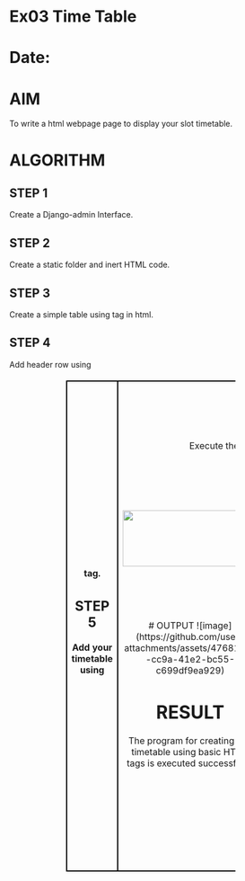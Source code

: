# Ex03 Time Table
# Date:
# AIM
To write a html webpage page to display your slot timetable.

# ALGORITHM
## STEP 1
Create a Django-admin Interface.

## STEP 2
Create a static folder and inert HTML code.

## STEP 3
Create a simple table using <table> tag in html.

## STEP 4
Add header row using <th> tag.

## STEP 5
Add your timetable using <td> tag.

## STEP 6
Execute the program using runserver command.

# PROGRAM
<!DOCTYPE html>
<html lang="en">
<head>
    <meta charset="UTF-8">
    <meta name="viewport" content="width=device-width, initial-scale=1.0">
    <title>24010127</title>
    <link rel="icon" href="C:\Users\ravip\OneDrive\Desktop\HTML\TIMETABLE\download.jpg">
    <style>
        table {
            width: 60%;
            border-collapse: collapse;
            margin: 20px auto;
        }
        th, td {
            border: 2px solid black;
            text-align: center;
        }
        th {
            background-color:rgba(87, 186, 181, 0);
            height: 40px;
        }
        td {
            background-color: rgba(87, 186, 181, 0);
        }
        body{
            background-image: url(brown-wallpaper-with-retro-watch-design_1308-18196.jpg);
            background-size: cover;
            background-repeat: no-repeat;
            background-position: center;
        }
        span{
            writing-mode: vertical-lr;
            text-orientation: upright;
        }
    </style>
</head>
<body>
    <div style="display: flex;justify-content:right;" >
    <img src="WEB_LOGO-01.png" alt="TimeTable" width="600" height="100px">
</div>
    <h2 style="text-align: center;"><marquee>🕔🗒TIMETABLE - RAVIPRASATH K [24010127]🗒🕔</marquee></h1>
    <table align="right">
        <tr>
            <th>Days</th>
            <th>8AM to 10AM</th>
            <th>10Am to 12pm</th>
            <th>12PM to 1PM</th>
            <th>1PM to 3PM</th>
            <th>3PM to 5PM</th>
        </tr>
        <tr>
            <th>MONDAY</th>
            <TD>-</TD>
            <TD>19AI403</TD>
            <TD rowspan="6"><span>LUNCH</span></TD>
            <TD>19AI414</TD>
            <TD>-</TD>
        </tr>
        <TR>
            <TH>TUESDAY</TH>
            <TD>-</TD>
            <TD>SH3214</TD>
            <TD>19AI304</TD>
            <TD>-</TD>
        </TR>
        <TR>
            <TH>WEDNESDAY</TH>
            <TD>-</TD>
            <TD>19EY708</TD>
            <TD>-</TD>
            <TD>19CY205</TD>
        </TR>
        <TR>
            <TH>THURSDAY</TH>
            <TD>-</TD>
            <TD>19AI304</TD>
            <TD>19AI403</TD>
            <TD>19CY205</TD>
        </TR>
        <TR>
            <TH>FRIDAY</TH>
            <TD>-</TD>
            <TD>19AI414</TD>
            <TD>SH7801</TD>
            <TD>-</TD>
        </TR>
        <TR>
            <TH>SATURDAY</TH>
            <TD>-</TD>
            <TD>19AI414</TD>
            <TD>SH3214</TD>
            <TD>-</TD>
        </TR>
</table>
<table align="right" style="height: 50px;">
    <tr>
        <th>SUBJECT CODE</th>
        <th>NAME OF THE SUBJECT</th>
    </tr>
    <tr>
        <td>19AI403</td>
        <td>Introduction of Data Science</td>
    </tr>
    <tr>
        <td>19AI414</td>
        <td>Fundamentals of Web Application Development</td>
    </tr>
    <tr>
        <td>19AI304</td>
        <td>Fundamentals of C Programming</td>
    </tr>
    <tr>
        <td>SH3214</td>
        <td>Physics for Quantum Computing</td>
    </tr>
    <tr>
        <td>SH7801</td>
        <td>Human Values and Professional Ethics</td>
    </tr>
    <tr>
        <td>19EY708</td>
        <td>Career Development</td>
    </tr>
    <tr>
        <td>19CY205</td>
        <td>Principles of Chemistry in Engineering</td>
    </tr>
</table>
    </body>
</html>
# OUTPUT
![image](https://github.com/user-attachments/assets/47681eb2-cc9a-41e2-bc55-c699df9ea929)

# RESULT
The program for creating slot timetable using basic HTML tags is executed successfully.
